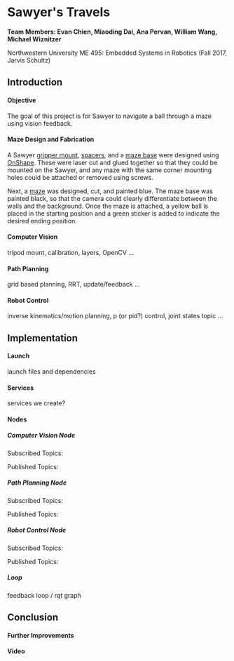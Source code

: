 # Sawyer's Travels
**Team Members: Evan Chien, Miaoding Dai, Ana Pervan, William Wang, Michael Wiznitzer**

Northwestern University ME 495: Embedded Systems in Robotics (Fall 2017, Jarvis Schultz)


## Introduction
####  Objective
The goal of this project is for Sawyer to navigate a ball through a maze using vision feedback.

#### Maze Design and Fabrication
A Sawyer [gripper mount](https://github.com/anapervan/Sawyers-Travels/blob/master/CAD/stl/Gripper%20Mount.stl), [spacers](https://github.com/anapervan/Sawyers-Travels/blob/master/CAD/stl/Spacer.stl), and a [maze base](https://github.com/anapervan/Sawyers-Travels/blob/master/CAD/stl/Maze%20Base.stl) were designed using [OnShape](https://www.onshape.com/). These were laser cut and glued together so that they could be mounted on the Sawyer, and any maze with the same corner mounting holes could be attached or removed using screws.

Next, a [maze](https://github.com/anapervan/Sawyers-Travels/blob/master/CAD/stl/Maze%201.stl) was designed, cut, and painted blue. The maze base was painted black, so that the camera could clearly differentiate between the walls and the background. Once the maze is attached, a yellow ball is placed in the starting position and a green sticker is added to indicate the desired ending position.

#### Computer Vision
tripod mount, calibration, layers, OpenCV ...

#### Path Planning
grid based planning, RRT, update/feedback ...

#### Robot Control
inverse kinematics/motion planning, p (or pid?) control, joint states topic ...


## Implementation
#### Launch
launch files and dependencies

#### Services
services we create?

#### Nodes
##### Computer Vision Node
Subscribed Topics:

Published Topics:

##### Path Planning Node
Subscribed Topics:

Published Topics:

##### Robot Control Node
Subscribed Topics:

Published Topics:

##### Loop
feedback loop / rqt graph

## Conclusion
#### Further Improvements

#### Video
